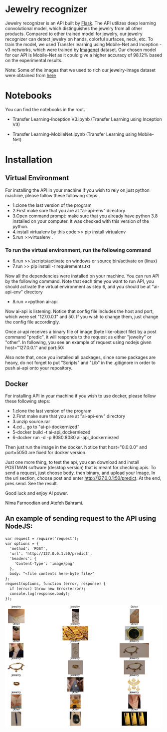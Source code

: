 # Jewelry recognizer

Jewelry recognizer is an API built by [Flask](https://flask.palletsprojects.com/en/2.0.x/). The API utilizes deep learning convolutional model, which distinguishes the jewelry from all other products. Compared to other trained model for jewelry, our jewelry recognizer can detect jewelry on hands, colorful surfaces, neck, etc. To train the model, we used Transfer learning using Mobile-Net and Inception -v3 networks, which were trained by [Imagenet](https://www.image-net.org/) dataset. Our chosen model for our API is Mobile-Net as it could give a higher accuracy of 98.12% based on the experimental results.

Note: Some of the images that we used to rich our jewelry-image dataset were obtained from [here](https://github.com/princesegzy01/Jewellery-Classification)

# Notebooks

You can find the notebooks in the root. 

- Transfer Learning-Inception V3.ipynb (Transfer Learning using Inception V3)

- Transfer Learning-MobileNet.ipynb (Transfer Learning using Mobile-Net)

# Installation

## Virtual Environment 
For installing the API in your machine if you wish to rely on just python machine, please follow these following steps:

- 1.clone the last version of the program
- 2.First make sure that you are at "ai-api-env" directory 
- 3.Open command prompt: make sure that you already have python 3.8 installed on your computer. It was checked with this version of the python.
- 4.install virtualenv by this code:>> pip install virtualenv
- 5.run >>virtualenv .
### To run the virtual environment, run the following command
- 6.run >>.\scripts\activate on windows or source bin/activate on (linux)
- 7.run >> pip install -r requirements.txt

Now all the dependencies were installed on your machine. You can run API by the following command. Note that each time you want to run API, you should activate the virtual environment as step 6, and you should be at "ai-api-env" directory 
- 8.run >>python ai-api

Now ai-api is listening. Notice that config file includes the host and port, which were set "127.0.0.1" and 50. If you wish to change them, just change the config file accordingly.

Once ai-api receives a binary file of image (byte like-object file) by a post command "predic", it will responds to the request as either "jewelry" or "other". In following, you see an example of request using nodejs given host="127.0.0.1" and port:50:

Also note that, once you installed all packages, since some packages are heavy, do not forget to put "Scripts" and "Lib" in the .gitignore in order to push ai-api onto your repository.

## Docker 
For installing API in your machine if you wish to use docker, please follow these following steps:

- 1.clone the last version of the program
- 2.First make sure that you are at "ai-api-env" directory 
- 3.unzip source.rar
- 4.cd .. go to "ai-pi-dockernized"
- 5-docker build -t ai-api_dockerniezed
- 6-docker run -d -p 8080:8080 ai-api_dockerniezed

Then just run the image in the docker. Notice that host="0.0.0.0" and port=5050 are fixed for docker version. 

Just one more thing, to test the api, you can download and install POSTMAN software (desktop version) that is meant for checking apis. To send a request, just choose body, then binary, and upload your Image. In the url section, choose post and enter http://127.0.0.1:50/predict. At the end, pres send. See the result.

Good luck and enjoy AI power. 

Nima Farnoodian and Atefeh Bahrami.
## An example of sending request to the API using NodeJS:
````
var request = require('request');
var options = {
  'method': 'POST',
  'url': 'http://127.0.0.1:50/predict',
  'headers': {
    'Content-Type': 'image/png'
  },
  body: "<file contents here-byte file>"
};
request(options, function (error, response) {
  if (error) throw new Error(error);
  console.log(response.body);
});
````
![Example](./rec-example.png)
